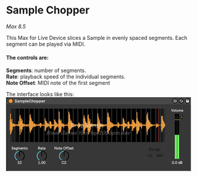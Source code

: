 # Sample Chopper

*Max 8.5*

This Max for Live Device slices a Sample in evenly spaced segments.
Each segment can be played via MIDI.


#### The controls are:
**Segments**: number of segments.<br/>
**Rate**: playback speed of the individual segments.<br/>
**Note Offset**: MIDI note of the first segment<br/>


The interface looks like this:<br/>
![Interface](/picture/SampleChopper.png)


